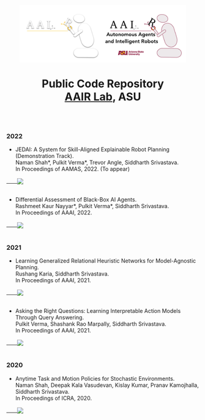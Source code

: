 <p align="center">
<img align="center" height="150" src="https://raw.githubusercontent.com/AAIR-lab/AAIR-lab/main/resources/aair-logo-inverse.png#gh-dark-mode-only" alt="AAIR Lab Logo" ><img align="center" height="150" src="https://raw.githubusercontent.com/AAIR-lab/AAIR-lab/main/resources/aair_logo.png#gh-light-mode-only" alt="AAIR Lab Logo">
</p>
<h1 align="center">Public Code Repository</br>
<a href="https://aair-lab.github.io">AAIR Lab</a>, ASU </h1>

<br/>
<br/>

### 2022

* JEDAI: A System for Skill-Aligned Explainable Robot Planning (Demonstration Track).<br/>
Naman Shah*, Pulkit Verma*, Trevor Angle, Siddharth Srivastava.<br/>
In Proceedings of AAMAS, 2022. (To appear)<br/>
<a href="https://github.com/AAIR-lab/AAIR-JEDAI">
  &emsp;&emsp;<img align="center" src="https://github-readme-stats.vercel.app/api/pin/?username=aair-lab&repo=AAIR-JEDAI" />
</a>
<br/>
<br/>

* Differential Assessment of Black-Box AI Agents.<br/>
Rashmeet Kaur Nayyar*, Pulkit Verma*, Siddharth Srivastava.<br/>
In Proceedings of AAAI, 2022. <br/>
<a href="https://github.com/AAIR-lab/DAAISy">
  &emsp;&emsp;<img align="center" src="https://github-readme-stats.vercel.app/api/pin/?username=aair-lab&repo=DAAISy" />
</a>
<br/>
<br/>

### 2021

* Learning Generalized Relational Heuristic Networks for Model-Agnostic Planning.<br/>
Rushang Karia, Siddharth Srivastava.<br/>
In Proceedings of AAAI, 2021.<br/>
<a href="https://github.com/AAIR-lab/GHN">
  &emsp;&emsp;<img align="center" src="https://github-readme-stats.vercel.app/api/pin/?username=aair-lab&repo=GHN" />
</a>
<br/>
<br/>

* Asking the Right Questions: Learning Interpretable Action Models Through Query Answering.<br/>
Pulkit Verma, Shashank Rao Marpally, Siddharth Srivastava.<br/>
In Proceedings of AAAI, 2021.<br/>
<a href="https://github.com/AAIR-lab/AIA-AAAI21">
  &emsp;&emsp;<img align="center" src="https://github-readme-stats.vercel.app/api/pin/?username=aair-lab&repo=aia-aaai21&custom_title=P" />
  
</a>
<br/>
<br/>

### 2020

* Anytime Task and Motion Policies for Stochastic Environments.<br/>
Naman Shah, Deepak Kala Vasudevan, Kislay Kumar, Pranav Kamojhalla, Siddharth Srivastava.<br/>
In Proceedings of ICRA, 2020.<br/>
<a href="https://github.com/AAIR-lab/Stochastic-Task-and-Motion-Planning">
  &emsp;&emsp;<img align="center" src="https://github-readme-stats.vercel.app/api/pin/?username=aair-lab&repo=Stochastic-Task-and-Motion-Planning" />
</a>
<br/>
<br/>
